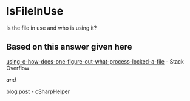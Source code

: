 # IsFileInUse
Is the file in use and who is using it?

## Based on this answer given here
[using-c-how-does-one-figure-out-what-process-locked-a-file](https://stackoverflow.com/questions/860656/using-c-how-does-one-figure-out-what-process-locked-a-file) - Stack Overflow

*and*

[blog post](http://csharphelper.com/blog/2017/01/see-if-a-file-is-locked-in-c/) - cSharpHelper
